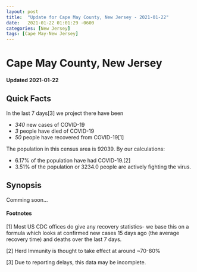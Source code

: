 ```yaml
---
layout: post
title:  "Update for Cape May County, New Jersey - 2021-01-22"
date:   2021-01-22 01:01:29 -0600
categories: [New Jersey]
tags: [Cape May-New Jersey]
---
```


# Cape May County, New Jersey
#### Updated 2021-01-22

## Quick Facts

In the last 7 days[3] we project there have been
- *340* new cases of COVID-19
- *3* people have died of COVID-19
- *50* people have recovered from COVID-19[1]

The population in this census area is 92039. By our calculations:
- 6.17% of the population have had COVID-19.[2]
- 3.51% of the population or 3234.0 people are actively fighting the virus.

## Synopsis

Comming soon...


#### Footnotes

[1] Most US CDC offices do give any recovery statistics- we base this on a formula which looks at confirmed new cases
15 days ago (the average recovery time) and deaths over the last 7 days.

[2] Herd Immunity is thought to take effect at around ~70-80%

[3] Due to reporting delays, this data may be incomplete.
 
    